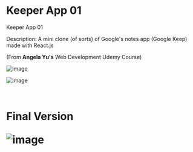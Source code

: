 # Keeper App 01

 Keeper App 01

 Description: A mini clone (of sorts) of Google's notes app (Google Keep) made with React.js

 (From <b>Angela Yu's</b> Web Development Udemy Course)

![image](https://github.com/Praizee/Keeper-App-01/assets/89282358/70abbb7e-5a60-4323-b8b7-d96d29f99d3c)

![image](https://github.com/Praizee/Keeper-App-01/assets/89282358/2ef3e046-b91f-4263-b14f-48495b3393db)

<br/>
<h1>Final Version<h1\>

![image](https://github.com/Praizee/Keeper-App-01/assets/89282358/9dc43cb1-64c3-4cc9-907d-df0b3a4ae2b5)

